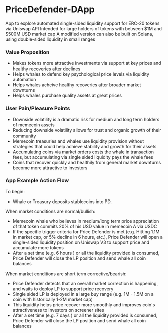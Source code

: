 # PriceDefender-DApp
App to explore automated single-sided liquidity support for ERC-20 tokens via Uniswap API
Intended for large holders of tokens with between $1M and $500M USD market cap
A modified version can also be built on Solana, using double-sided liquidity in small ranges

### Value Proposition
- Makes tokens more attractive investments via support at key prices and healthy recoveries after declines 
- Helps whales to defend key psychological price levels via liquidity automation
- Helps whales acheive healthy recoveries after broader market downturns
- Helps whales purchase quality assets at great prices

### User Pain/Pleasure Points
- Downside volatility is a dramatic risk for medium and long term holders of memecoin assets
- Reducing downside volatility allows for trust and organic growth of their community
- Memecoin treasuries and whales use liquidity provision without strategies that could help achieve stability and growth for their assets
- Accumulating coins via market orders costs the whale in transaction fees, but accumulating via single sided liquidity pays the whale fees
- Coins that recover quickly and healthily from general market downturns become more attractive to investors

### App Example Action Flow
To begin:
- Whale or Treasury deposits stablecoins into PD.

When market conditions are normal/bullish:
- Memecoin whale who believes in medium/long term price appreciation of that token commits 20% of his USD value in memecoin A via USDC
- If the specific trigger criteria for Price Defender is met (e.g. Hitting 1.1M in market cap, or 5% decline in 6 hours, etc.), Price Defender will open a single-sided liquidity position on Uniswap V3 to support price and accumulate more tokens
- After a set time (e.g. 6 hours ) or all the liquidity provided is consumed, Price Defender will close the LP position and send whale all coin balances

When market conditions are short term corrective/bearish:
- Price Defender detects that an overall market correction is happening, and waits to deploy LP to support price recovery
- Single sided LP is deployed in a large buy range (e.g. 1M - 1.5M on a coin with historically 1-2M market cap)
- This liquidity helps price recover more smoothly and improves coin's attractiveness to investors on screener sites
- After a set time (e.g. 7 days ) or all the liquidity provided is consumed, Price Defender will close the LP position and send whale all coin balances
